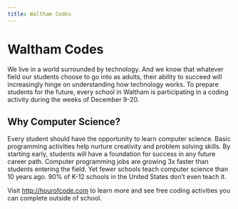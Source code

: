 ```yaml
---
title: Waltham Codes
---
```


# Waltham Codes

We live in a world surrounded by technology. And we know that whatever field our students choose to go into as adults, their ability to succeed will increasingly hinge on understanding how technology works. To prepare students for the future, every school in Waltham is participating in a coding activity during the weeks of December 9-20.

## Why Computer Science?

Every student should have the opportunity to learn computer science. Basic programming activities help nurture creativity and problem solving skills. By starting early, students will have a foundation for success in any future career path. Computer programming jobs are growing 3x faster than students entering the field. Yet fewer schools teach computer science than 10 years ago. 90% of K-12 schools in the United States don’t even teach it.

Visit <http://hourofcode.com> to learn more and see free coding activities you can complete outside of school.